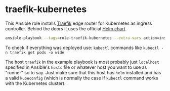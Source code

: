 traefik-kubernetes
==================

This Ansible role installs [Traefik](https://traefik.io/) edge router for Kubernetes as ingress controller. Behind the doors it uses the official [Helm chart](https://helm.traefik.io/traefik). 

```bash
ansible-playbook --tags=role-traefik-kubernetes --extra-vars action=install k8s.yml
```

To check if everything was deployed use:  `kubectl` commands like `kubectl -n traefik get pods -o wide`


The host `traefik` in the example playbook is most probably just `localhost` specified in Ansible's `hosts` file or whatever host you want to use as "runner" so to say. Just make sure that this host has `helm` installed and has a valid `kubeconfig` (which is normally the case if `kubectl` command works with the Kubernetes cluster).
